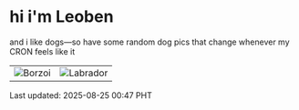 # hi i'm Leoben

and i like dogs—so have some random dog pics that change whenever my CRON feels like it

|  |  |
|--------|----------|
| ![Borzoi](https://random-dog-vercel.vercel.app/api/random-borzoi?v=1756054057) | ![Labrador](https://random-dog-vercel.vercel.app/api/random-labrador?v=1756054057) |

Last updated: 2025-08-25 00:47 PHT
